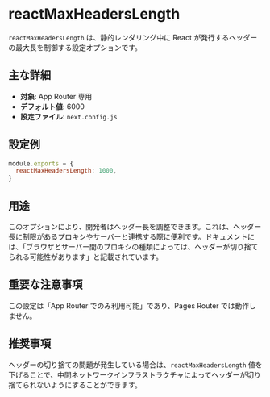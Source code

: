 # reactMaxHeadersLength

`reactMaxHeadersLength` は、静的レンダリング中に React が発行するヘッダーの最大長を制御する設定オプションです。

## 主な詳細

- **対象**: App Router 専用
- **デフォルト値**: 6000
- **設定ファイル**: `next.config.js`

## 設定例

```javascript
module.exports = {
  reactMaxHeadersLength: 1000,
}
```

## 用途

このオプションにより、開発者はヘッダー長を調整できます。これは、ヘッダー長に制限があるプロキシやサーバーと連携する際に便利です。ドキュメントには、「ブラウザとサーバー間のプロキシの種類によっては、ヘッダーが切り捨てられる可能性があります」と記載されています。

## 重要な注意事項

この設定は「App Router でのみ利用可能」であり、Pages Router では動作しません。

## 推奨事項

ヘッダーの切り捨ての問題が発生している場合は、`reactMaxHeadersLength` 値を下げることで、中間ネットワークインフラストラクチャによってヘッダーが切り捨てられないようにすることができます。
